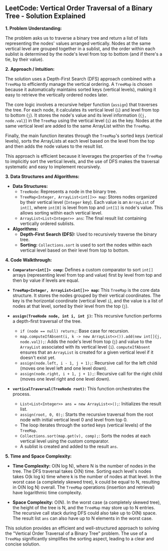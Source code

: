 ## LeetCode: Vertical Order Traversal of a Binary Tree - Solution Explained

**1. Problem Understanding:**

The problem asks us to traverse a binary tree and return a list of lists representing the nodes' values arranged vertically.  Nodes at the same vertical level are grouped together in a sublist, and the order within each sublist is determined by the node's level from top to bottom (and if there's a tie, by their value).


**2. Approach / Intuition:**

The solution uses a Depth-First Search (DFS) approach combined with a `TreeMap` to efficiently manage the vertical ordering.  A `TreeMap` is chosen because it automatically maintains sorted keys (vertical levels), making it easy to retrieve the vertically ordered nodes later.

The core logic involves a recursive helper function (`assign`) that traverses the tree. For each node, it calculates its vertical level (`i`) and level from top to bottom (`j`). It stores the node's value and its level information (`{j, node.val}`)  in the `TreeMap` using the vertical level (`i`) as the key.  Nodes at the same vertical level are added to the same ArrayList within the `TreeMap`.

Finally, the main function iterates through the `TreeMap`'s sorted keys (vertical levels), sorts the ArrayLists at each level based on the level from the top and then adds the node values to the result list.

This approach is efficient because it leverages the properties of the `TreeMap` to implicitly sort the vertical levels, and the use of DFS makes the traversal systematic and easy to implement recursively.

**3. Data Structures and Algorithms:**

* **Data Structures:**
    * `TreeNode`:  Represents a node in the binary tree.
    * `TreeMap<Integer, ArrayList<int[]>> map`: Stores nodes organized by their vertical level (`Integer` key).  Each value is an `ArrayList` of `int[]`, where `int[0]` is level from top and `int[1]` is node's value. This allows sorting within each vertical level.
    * `ArrayList<List<Integer>> ans`: The final result list containing vertically ordered sublists.
* **Algorithms:**
    * **Depth-First Search (DFS):**  Used to recursively traverse the binary tree.
    * **Sorting:** `Collections.sort` is used to sort the nodes within each vertical level based on their level from top to bottom.


**4. Code Walkthrough:**

* **`Comparator<int[]> comp`:** Defines a custom comparator to sort `int[]` arrays (representing level from top and value) first by level from top and then by value if levels are equal.

* **`TreeMap<Integer, ArrayList<int[]>> map`:**  This `TreeMap` is the core data structure.  It stores the nodes grouped by their vertical coordinates.  The key is the horizontal coordinate (vertical level `i`), and the value is a list of nodes at that level, sorted by their level from the top (`j`).

* **`assign(TreeNode node, int i, int j)`:** This recursive function performs a depth-first traversal of the tree.
    * `if (node == null) return;`: Base case for recursion.
    * `map.computeIfAbsent(i, k -> new ArrayList<>()).add(new int[]{j, node.val});`:  Adds the node's level from top (`j`) and value to the `ArrayList` associated with its vertical level (`i`). `computeIfAbsent` ensures that an `ArrayList` is created for a given vertical level if it doesn't exist yet.
    * `assign(node.left, i - 1, j + 1);`: Recursive call for the left child (moves one level left and one level down).
    * `assign(node.right, i + 1, j + 1);`: Recursive call for the right child (moves one level right and one level down).


* **`verticalTraversal(TreeNode root)`:** This function orchestrates the process.
    * `List<List<Integer>> ans = new ArrayList<>();`: Initializes the result list.
    * `assign(root, 0, 0);`: Starts the recursive traversal from the root node with initial vertical level 0 and level from top 0.
    * The loop iterates through the sorted keys (vertical levels) of the `TreeMap`.
    * `Collections.sort(map.get(v), comp);`: Sorts the nodes at each vertical level using the custom comparator.
    * A sublist is created and added to the result `ans`.


**5. Time and Space Complexity:**

* **Time Complexity:** O(N log N), where N is the number of nodes in the tree.  The DFS traversal takes O(N) time. Sorting each level's nodes takes O(k log k) time where k is the number of nodes at that level.  In the worst case (a completely skewed tree), k could be equal to N, resulting in O(N log N) overall.  The `TreeMap` operations (insertion and retrieval) have logarithmic time complexity.

* **Space Complexity:** O(N). In the worst case (a completely skewed tree), the height of the tree is N, and the `TreeMap` may store up to N entries. The recursive call stack during DFS could also take up to O(N) space.  The result list `ans` can also have up to N elements in the worst case.


This solution provides an efficient and well-structured approach to solving the "Vertical Order Traversal of a Binary Tree" problem. The use of a `TreeMap` significantly simplifies the sorting aspect, leading to a clear and concise solution.
